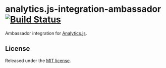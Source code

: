 # analytics.js-integration-ambassador [![Build Status][ci-badge]][ci-link]

Ambassador integration for [Analytics.js][].

## License

Released under the [MIT license](License.md).


[Analytics.js]: https://segment.com/docs/libraries/analytics.js/
[ci-link]: https://circleci.com/gh/segment-integrations/analytics.js-integration-ambassador
[ci-badge]: https://circleci.com/gh/segment-integrations/analytics.js-integration-ambassador.svg?style=svg
